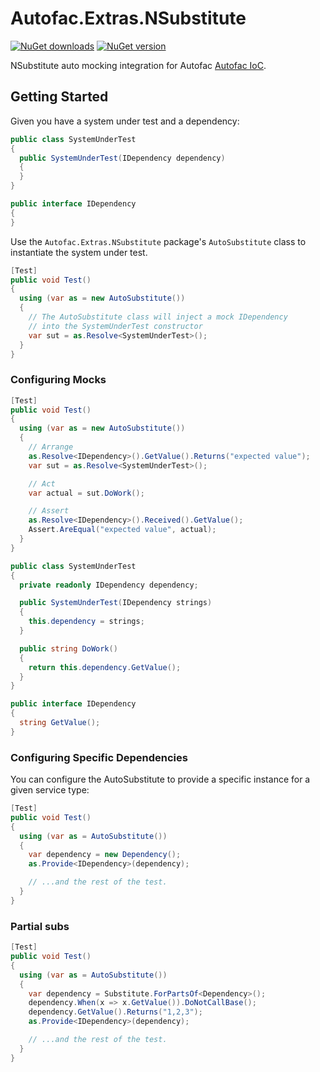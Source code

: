 # Autofac.Extras.NSubstitute

[![NuGet downloads](https://img.shields.io/nuget/dt/Autofac.Extras.NSubstitute.svg)](https://www.nuget.org/packages/AutofacContrib.NSubstitute) 
[![NuGet version](https://img.shields.io/nuget/vpre/Autofac.Extras.NSubstitute.svg)](https://www.nuget.org/packages/Autofac.Extras.NSubstitute)

NSubstitute auto mocking integration for Autofac [Autofac IoC](https://github.com/autofac/Autofac).

## Getting Started

Given you have a system under test and a dependency:

```c#
public class SystemUnderTest
{
  public SystemUnderTest(IDependency dependency)
  {
  }
}

public interface IDependency
{
}
```

Use the `Autofac.Extras.NSubstitute` package's `AutoSubstitute` class to instantiate the system under test.

```c#
[Test]
public void Test()
{
  using (var as = new AutoSubstitute())
  {
    // The AutoSubstitute class will inject a mock IDependency
    // into the SystemUnderTest constructor
    var sut = as.Resolve<SystemUnderTest>();
  }
}
```

### Configuring Mocks

```c#
[Test]
public void Test()
{
  using (var as = new AutoSubstitute())
  {
    // Arrange
    as.Resolve<IDependency>().GetValue().Returns("expected value");
    var sut = as.Resolve<SystemUnderTest>();

    // Act
    var actual = sut.DoWork();

    // Assert
    as.Resolve<IDependency>().Received().GetValue();
    Assert.AreEqual("expected value", actual);
  }
}

public class SystemUnderTest
{
  private readonly IDependency dependency;

  public SystemUnderTest(IDependency strings)
  {
    this.dependency = strings;
  }

  public string DoWork()
  {
    return this.dependency.GetValue();
  }
}

public interface IDependency
{
  string GetValue();
}
```

### Configuring Specific Dependencies

You can configure the AutoSubstitute to provide a specific instance for a given service type:

```c#
[Test]
public void Test()
{
  using (var as = AutoSubstitute())
  {
    var dependency = new Dependency();
    as.Provide<IDependency>(dependency);

    // ...and the rest of the test.
  }
}
```

### Partial subs

```c#
[Test]
public void Test()
{
  using (var as = AutoSubstitute())
  {
    var dependency = Substitute.ForPartsOf<Dependency>();
    dependency.When(x => x.GetValue()).DoNotCallBase();
    dependency.GetValue().Returns("1,2,3");
    as.Provide<IDependency>(dependency);

    // ...and the rest of the test.
  }
}
```
